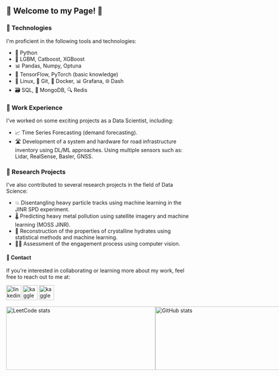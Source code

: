 
## 🚀 Welcome to my Page! 🤖

### 🧰 Technologies
I'm proficient in the following tools and technologies:

- 🐍 Python
- 🚀 LGBM, Catboost, XGBoost
- 📊 Pandas, Numpy, Optuna
- 🧠 TensorFlow, PyTorch (basic knowledge)
- 🐧 Linux, 📜 Git, 🐳 Docker, 📊 Grafana, 🌐 Dash
- 🗃️ SQL, 🍃 MongoDB, 🔍 Redis

### 💼 Work Experience
I've worked on some exciting projects as a Data Scientist, including:

- 📈 Time Series Forecasting (demand forecasting).
- 🛣 Development of a system and hardware for road infrastructure inventory using DL/ML approaches. Using multiple sensors such as: Lidar, RealSense, Basler, GNSS.

### 🔬 Research Projects
I've also contributed to several research projects in the field of Data Science:
- 💥 Disentangling heavy particle tracks using machine learning in the JINR SPD experiment.
- 🌡️ Predicting heavy metal pollution using satellite imagery and machine learning (MOSS JINR).
- 💎 Reconstruction of the properties of crystalline hydrates using statistical methods and machine learning.
- 👨‍💼 Assessment of the engagement process using computer vision.

#### 📩 Contact
If you're interested in collaborating or learning more about my work, feel free to reach out to me at:

[<img src='https://cdn.jsdelivr.net/npm/simple-icons@3.0.1/icons/linkedin.svg' alt='linkedin' height='40'>](https://www.linkedin.com/in/m-borisov/)  [<img src='https://cdn.jsdelivr.net/npm/simple-icons@3.0.1/icons/kaggle.svg' alt='kaggle' height='40'>](https://www.kaggle.com/ma4ypic4y) [<img src='https://cdn.jsdelivr.net/npm/simple-icons@3.0.1/icons/leetcode.svg' alt='kaggle' height='40'>](https://leetcode.com/ma4ypic4y/)


<div style="display:flex">
  <img src="https://leetcode-stats-six.vercel.app/api?username=ma4ypic4y&theme=dark" alt="LeetCode stats" width="400" height="170">
  <img src="https://github-readme-stats.vercel.app/api?username=ma4ypic4y&show_icons=true&theme=cobalt" alt="GitHub stats" width="400" height="170">
</div>
